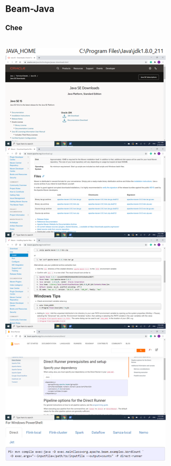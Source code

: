 # Beam-Java

## Chee
<br/>
<br/>
<img src="https://github.com/GuanMingChee/Beam-Java/blob/main/Screenshot%20(3).png">
<img src="https://github.com/GuanMingChee/Beam-Java/blob/main/Screenshot%20(4).png">
<img src="https://github.com/GuanMingChee/Beam-Java/blob/main/Screenshot%20(5).png">
<img src="https://github.com/GuanMingChee/Beam-Java/blob/main/Screenshot%20(6).png">
<img src="https://github.com/GuanMingChee/Beam-Java/blob/main/Screenshot%20(7).png">
<img src="https://github.com/GuanMingChee/Beam-Java/blob/main/Screenshot%20(8).png">
